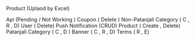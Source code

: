 <!-- Punnet Goyal -->
Product (Uplaod by Excel)

Api (Pending / Not Working )
Coupon ( Delete )
Non-Patanjali  Category ( C , R , D)
User ( Delete)
Push Notification (CRUD)
Product ( Create ,  Delete)
Patanjali Category ( C , D )
Banner ( C , R , D)
Terms ( R , E)